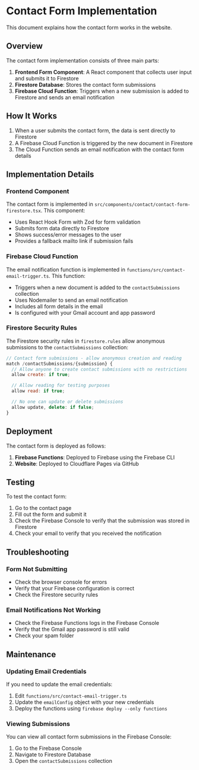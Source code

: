 # Contact Form Implementation

This document explains how the contact form works in the website.

## Overview

The contact form implementation consists of three main parts:

1. **Frontend Form Component**: A React component that collects user input and submits it to Firestore
2. **Firestore Database**: Stores the contact form submissions
3. **Firebase Cloud Function**: Triggers when a new submission is added to Firestore and sends an email notification

## How It Works

1. When a user submits the contact form, the data is sent directly to Firestore
2. A Firebase Cloud Function is triggered by the new document in Firestore
3. The Cloud Function sends an email notification with the contact form details

## Implementation Details

### Frontend Component

The contact form is implemented in `src/components/contact/contact-form-firestore.tsx`. This component:

- Uses React Hook Form with Zod for form validation
- Submits form data directly to Firestore
- Shows success/error messages to the user
- Provides a fallback mailto link if submission fails

### Firebase Cloud Function

The email notification function is implemented in `functions/src/contact-email-trigger.ts`. This function:

- Triggers when a new document is added to the `contactSubmissions` collection
- Uses Nodemailer to send an email notification
- Includes all form details in the email
- Is configured with your Gmail account and app password

### Firestore Security Rules

The Firestore security rules in `firestore.rules` allow anonymous submissions to the `contactSubmissions` collection:

```javascript
// Contact form submissions - allow anonymous creation and reading
match /contactSubmissions/{submission} {
  // Allow anyone to create contact submissions with no restrictions
  allow create: if true;

  // Allow reading for testing purposes
  allow read: if true;

  // No one can update or delete submissions
  allow update, delete: if false;
}
```

## Deployment

The contact form is deployed as follows:

1. **Firebase Functions**: Deployed to Firebase using the Firebase CLI
2. **Website**: Deployed to Cloudflare Pages via GitHub

## Testing

To test the contact form:

1. Go to the contact page
2. Fill out the form and submit it
3. Check the Firebase Console to verify that the submission was stored in Firestore
4. Check your email to verify that you received the notification

## Troubleshooting

### Form Not Submitting

- Check the browser console for errors
- Verify that your Firebase configuration is correct
- Check the Firestore security rules

### Email Notifications Not Working

- Check the Firebase Functions logs in the Firebase Console
- Verify that the Gmail app password is still valid
- Check your spam folder

## Maintenance

### Updating Email Credentials

If you need to update the email credentials:

1. Edit `functions/src/contact-email-trigger.ts`
2. Update the `emailConfig` object with your new credentials
3. Deploy the functions using `firebase deploy --only functions`

### Viewing Submissions

You can view all contact form submissions in the Firebase Console:

1. Go to the Firebase Console
2. Navigate to Firestore Database
3. Open the `contactSubmissions` collection
